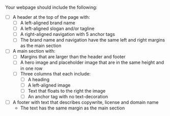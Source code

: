 Your webpage should include the following:

- [ ] A header at the top of the page with:
    - [ ] A left-aligned brand name  
    - [ ] A left-aligned slogan and/or tagline
    - [ ] A right-aligned navigation with 5 anchor tags 
    - [ ] The brand name and navigation have the same left and right margins as the main section 
- [ ] A main section with:
    - [ ] Margins that are larger than the header and footer
    - [ ] A hero image and placeholder image that are in the same height and in one row
    - [ ] Three columns that each include: 
        - [ ] A heading 
        - [ ] A left-aligned image 
        - [ ] Text that floats to the right the image
        - [ ] An anchor tag with no text-decoration 
- [ ] A footer with text that describes copywrite, license and domain name
    - The text has the same margin as the main section